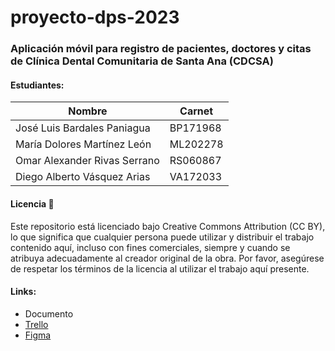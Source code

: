 # proyecto-dps-2023

### Aplicación móvil para registro de pacientes, doctores y citas de Clínica Dental Comunitaria de Santa Ana (CDCSA)

#### Estudiantes:

| Nombre  | Carnet |
| ------------- | ------------- |
| José Luis Bardales Paniagua  | BP171968 |
| María Dolores Martínez León | ML202278 |
| Omar Alexander Rivas Serrano | RS060867 |
| Diego Alberto Vásquez Arias | VA172033 |

#### Licencia 📄

Este repositorio está licenciado bajo Creative Commons Attribution (CC BY), lo que significa que cualquier persona puede utilizar y distribuir el trabajo contenido aquí, incluso con fines comerciales, siempre y cuando se atribuya adecuadamente al creador original de la obra. Por favor, asegúrese de respetar los términos de la licencia al utilizar el trabajo aquí presente.

#### Links:

* Documento
* [Trello](https://trello.com/b/dIMTQydJ/proyecto-dps-2023)
* [Figma](https://www.figma.com/file/nWrZFVFwqqYPueOvTzQ29r/DPS?node-id=0%3A1&t=Mw8Dni2eKtEXO0Kb-1)
